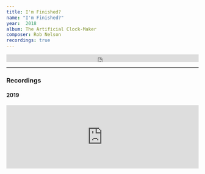 ```yaml
---
title: I'm Finished?
name: "I'm Finished?"
year:  2018
album: The Artificial Clock-Maker
composer: Rob Nelson
recordings: true
---
```


<iframe width="100%" height="20" scrolling="no" frameborder="no" allow="autoplay" src="https://w.soundcloud.com/player/?url=https%3A//api.soundcloud.com/tracks/446943942&color=%23ff5500&inverse=false&auto_play=false&show_user=true"></iframe>


<hr/>

<h3>Recordings</h3>

<h4>2019</h4>
<iframe width="100%" height="166" scrolling="no" frameborder="no" allow="autoplay" src="https://w.soundcloud.com/player/?url=https%3A//api.soundcloud.com/tracks/446943942&color=%23ff5500&auto_play=false&hide_related=false&show_comments=true&show_user=true&show_reposts=false&show_teaser=true"></iframe>

